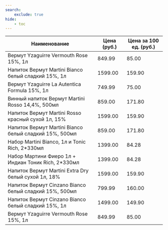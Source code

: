```yaml
---
search:
    exclude: true
hide:
    - toc
---
```


| Наименование | Цена (руб.) | Цена за 100 ед. (руб.) |
| -- | -- | -- |
| Вермут Yzaguirre Vermouth Rose 15%, 1л | 849.99 | 85.00 |
| Напиток Вермут Martini Bianco белый сладкий 15%, 1л | 1599.00 | 159.90 |
| Вермут Yzaguirre La Autentica Formula 15%, 1л | 749.99 | 75.00 |
| Винный напиток Вермут Martini Rosso 14,4%, 500мл | 859.00 | 171.80 |
| Напиток Вермут Martini Rosso красный сухой 1л, 15% | 1599.00 | 159.90 |
| Напиток Вермут Martini Bianco белый сладкий 15%, 500мл | 859.00 | 171.80 |
| Набор Martini Bianco, 1л и Tonic Rich, 2*330мл | 1399.00 | 84.28 |
| Набор Мартини Фиеро 1л + Индиан Тоник Rich, 2*330мл | 1399.00 | 84.28 |
| Напиток Вермут Martini Extra Dry белый сухой 1л, 18% | 1599.00 | 159.90 |
| Напиток Вермут Cinzano Bianco белый сладкий 15%, 500мл | 799.99 | 160.00 |
| Напиток Вермут Cinzano Bianco белый сладкий 15%, 1л | 1499.00 | 149.90 |
| Вермут Yzaguirre Vermouth Rose 15%, 1л | 849.99 | 85.00 |
